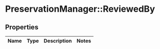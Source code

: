 # PreservationManager::ReviewedBy

## Properties
Name | Type | Description | Notes
------------ | ------------- | ------------- | -------------

